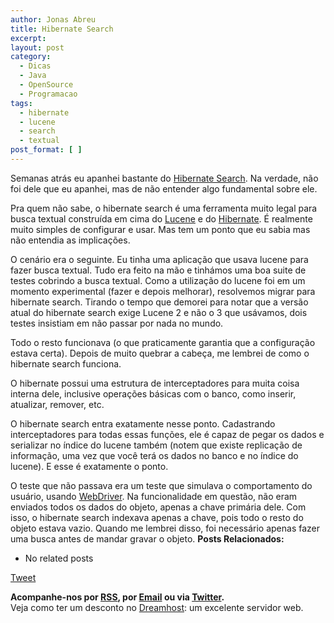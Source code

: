 ```yaml
---
author: Jonas Abreu
title: Hibernate Search
excerpt:
layout: post
category:
  - Dicas
  - Java
  - OpenSource
  - Programacao
tags:
  - hibernate
  - lucene
  - search
  - textual
post_format: [ ]
---
```

Semanas atrás eu apanhei bastante do [Hibernate Search][1]. Na verdade, não foi dele que eu apanhei, mas de não entender algo fundamental sobre ele.

Pra quem não sabe, o hibernate search é uma ferramenta muito legal para busca textual construída em cima do [Lucene][2] e do [Hibernate][3]. É realmente muito simples de configurar e usar. Mas tem um ponto que eu sabia mas não entendia as implicações.

O cenário era o seguinte. Eu tinha uma aplicação que usava lucene para fazer busca textual. Tudo era feito na mão e tinhámos uma boa suite de testes cobrindo a busca textual. Como a utilização do lucene foi em um momento experimental (fazer e depois melhorar), resolvemos migrar para hibernate search. Tirando o tempo que demorei para notar que a versão atual do hibernate search exige Lucene 2 e não o 3 que usávamos, dois testes insistiam em não passar por nada no mundo.

Todo o resto funcionava (o que praticamente garantia que a configuração estava certa). Depois de muito quebrar a cabeça, me lembrei de como o hibernate search funciona.

O hibernate possui uma estrutura de interceptadores para muita coisa interna dele, inclusive operações básicas com o banco, como inserir, atualizar, remover, etc.

O hibernate search entra exatamente nesse ponto. Cadastrando interceptadores para todas essas funções, ele é capaz de pegar os dados e serializar no índice do lucene também (notem que existe replicação de informação, uma vez que você terá os dados no banco e no índice do lucene). E esse é exatamente o ponto.

O teste que não passava era um teste que simulava o comportamento do usuário, usando [WebDriver][4]. Na funcionalidade em questão, não eram enviados todos os dados do objeto, apenas a chave primária dele. Com isso, o hibernate search indexava apenas a chave, pois todo o resto do objeto estava vazio. Quando me lembrei disso, foi necessário apenas fazer uma busca antes de mandar gravar o objeto. 
**Posts Relacionados:** 
*   No related posts



[Tweet][5] 





**Acompanhe-nos por [ RSS][6], por [Email][7] ou via [Twitter][8].**  
Veja como ter um desconto no [Dreamhost][9]: um excelente servidor web.

 [1]: https://www.hibernate.org/410.html
 [2]: http://lucene.apache.org/
 [3]: http://hibernate.org
 [4]: http://code.google.com/p/selenium
 [5]: https://twitter.com/share
 [6]: http://feeds.feedburner.com/VidaGeek
 [7]: http://feedburner.google.com/fb/a/mailverify?uri=VidaGeek&loc=pt_BR
 [8]: http://twitter.com/blogvidageek
 [9]: http://vidageek.net/dreamhost/
